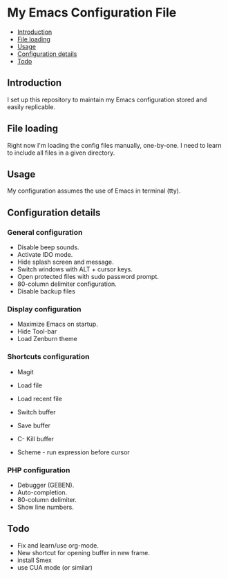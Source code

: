 # My Emacs Configuration File

* [Introduction](#introduction)
* [File loading](#file-loading)
* [Usage](#usage)
* [Configuration details](#config-details)
* [Todo](#todo)

## <a name="introduction"></a> Introduction
I set up this repository to maintain my Emacs configuration stored and easily replicable.

## <a name="file-loading"></a> File loading
Right now I'm loading the config files manually, one-by-one. I need to learn to include all files in a given directory.

## <a name="usage"></a> Usage
My configuration assumes the use of Emacs in terminal (tty).

## <a name="config-details"></a> Configuration details

### <a name="general-config"></a> General configuration
* Disable beep sounds.
* Activate IDO mode.
* Hide splash screen and message.
* Switch windows with ALT + cursor keys.
* Open protected files with sudo password prompt.
* 80-column delimiter configuration.
* Disable backup files

### <a name="display-config"></a> Display configuration
* Maximize Emacs on startup.
* Hide Tool-bar
* Load Zenburn theme

### <a name="shortcuts-config"></a> Shortcuts configuration
* <F2> Magit
* <F5> Load file
* <F6> Load recent file
* <F7> Switch buffer
* <F8> Save buffer
* C-<F5> Kill buffer

* <F9> Scheme - run expression before cursor

### <a name="php-config"></a> PHP configuration
* Debugger (GEBEN).
* Auto-completion.
* 80-column delimiter.
* Show line numbers.

## <a name="todo"></a> Todo ##
- Fix and learn/use org-mode.
- New shortcut for opening buffer in new frame.
- install Smex
- use CUA mode (or similar)

